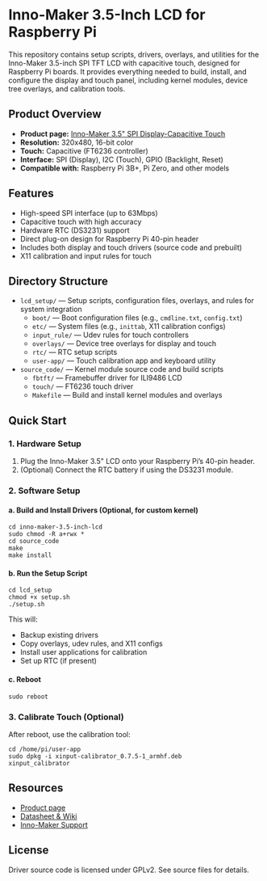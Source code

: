 # Inno-Maker 3.5-Inch LCD for Raspberry Pi

This repository contains setup scripts, drivers, overlays, and utilities for the Inno-Maker 3.5-inch SPI TFT LCD with capacitive touch, designed for Raspberry Pi boards. It provides everything needed to build, install, and configure the display and touch panel, including kernel modules, device tree overlays, and calibration tools.

## Product Overview

- **Product page:** [Inno-Maker 3.5" SPI Display-Capacitive Touch](https://www.inno-maker.com/product/3-5-inch-spi-display-capacitive/)
- **Resolution:** 320x480, 16-bit color
- **Touch:** Capacitive (FT6236 controller)
- **Interface:** SPI (Display), I2C (Touch), GPIO (Backlight, Reset)
- **Compatible with:** Raspberry Pi 3B+, Pi Zero, and other models

## Features

- High-speed SPI interface (up to 63Mbps)
- Capacitive touch with high accuracy
- Hardware RTC (DS3231) support
- Direct plug-on design for Raspberry Pi 40-pin header
- Includes both display and touch drivers (source code and prebuilt)
- X11 calibration and input rules for touch

## Directory Structure

- `lcd_setup/` — Setup scripts, configuration files, overlays, and rules for system integration
  - `boot/` — Boot configuration files (e.g., `cmdline.txt`, `config.txt`)
  - `etc/` — System files (e.g., `inittab`, X11 calibration configs)
  - `input_rule/` — Udev rules for touch controllers
  - `overlays/` — Device tree overlays for display and touch
  - `rtc/` — RTC setup scripts
  - `user-app/` — Touch calibration app and keyboard utility
- `source_code/` — Kernel module source code and build scripts
  - `fbtft/` — Framebuffer driver for ILI9486 LCD
  - `touch/` — FT6236 touch driver
  - `Makefile` — Build and install kernel modules and overlays

## Quick Start

### 1. Hardware Setup

1. Plug the Inno-Maker 3.5" LCD onto your Raspberry Pi’s 40-pin header.
2. (Optional) Connect the RTC battery if using the DS3231 module.

### 2. Software Setup

#### a. Build and Install Drivers (Optional, for custom kernel)

```
cd inno-maker-3.5-inch-lcd
sudo chmod -R a+rwx *
cd source_code
make
make install
```

#### b. Run the Setup Script

```
cd lcd_setup
chmod +x setup.sh
./setup.sh
```

This will:

- Backup existing drivers
- Copy overlays, udev rules, and X11 configs
- Install user applications for calibration
- Set up RTC (if present)

#### c. Reboot

```
sudo reboot
```

### 3. Calibrate Touch (Optional)

After reboot, use the calibration tool:

```
cd /home/pi/user-app
sudo dpkg -i xinput-calibrator_0.7.5-1_armhf.deb
xinput_calibrator
```

## Resources

- [Product page](https://www.inno-maker.com/product/3-5-inch-spi-display-capacitive/)
- [Datasheet & Wiki](http://wiki.inno-maker.com/display/HOMEPAGE/3.5-inch-lcd-c)
- [Inno-Maker Support](mailto:support@inno-maker.com)

## License

Driver source code is licensed under GPLv2. See source files for details.
